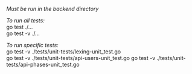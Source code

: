 _Must be run in the backend directory_  
  
*To run all tests:*  
    go test ./...  
    go test -v ./...  
  
*To run specific tests:*  
    go test -v ./tests/unit-tests/lexing-unit_test.go  
    go test -v ./tests/unit-tests/api-users-unit_test.go
    go test -v ./tests/unit-tests/api-phases-unit_test.go